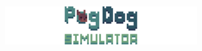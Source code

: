 # ![Pog Dog Simulator](https://raw.githubusercontent.com/endercat126/pog-dog-simulator/demo/epic/title2.png)
